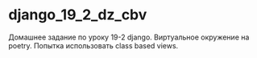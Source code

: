 # django_19_2_dz_cbv
Домашнее задание по уроку 19-2 django. Виртуальное окружение на poetry. Попытка использовать class based views.
